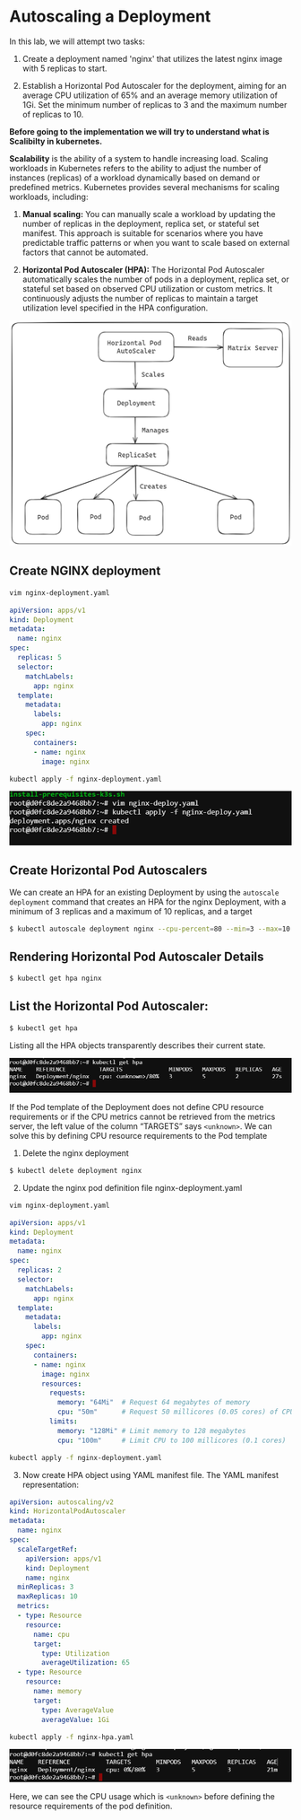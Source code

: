# Autoscaling a Deployment
In this lab, we will attempt two tasks:

1. Create a deployment named 'nginx' that utilizes the latest nginx image with 5 replicas to start.

2. Establish a Horizontal Pod Autoscaler for the deployment, aiming for an average CPU utilization of 65% and an average memory utilization of 1Gi. Set the minimum number of replicas to 3 and the maximum number of replicas to 10.

**Before going to the implementation we will try to understand what is Scalibilty in kubernetes.**

**Scalability** is the ability of a system to handle increasing load.
Scaling workloads in Kubernetes refers to the ability to adjust the number of instances (replicas) of a workload dynamically based on demand or predefined metrics. Kubernetes provides several mechanisms for scaling workloads, including:

1. **Manual scaling:** You can manually scale a workload by updating the number of replicas in the deployment, replica set, or stateful set manifest. This approach is suitable for scenarios where you have predictable traffic patterns or when you want to scale based on external factors that cannot be automated.

2. **Horizontal Pod Autoscaler (HPA):** The Horizontal Pod Autoscaler automatically scales the number of pods in a deployment, replica set, or stateful set based on observed CPU utilization or custom metrics. It continuously adjusts the number of replicas to maintain a target utilization level specified in the HPA configuration.

![alt text](image.png)

## Create NGINX deployment

```bash
vim nginx-deployment.yaml
```

```YAML
apiVersion: apps/v1
kind: Deployment
metadata:
  name: nginx
spec:
  replicas: 5
  selector:
    matchLabels:
      app: nginx
  template:
    metadata:
      labels:
        app: nginx
    spec:
      containers:
      - name: nginx
        image: nginx
```

```bash
kubectl apply -f nginx-deployment.yaml
```

![alt text](deploy.png)

## Create Horizontal Pod Autoscalers

We can create an HPA for an existing Deployment by using the `autoscale deployment` command that creates an HPA for the nginx Deployment, with a minimum of 3 replicas and a maximum of 10 replicas, and a target
```bash
$ kubectl autoscale deployment nginx --cpu-percent=80 --min=3 --max=10
```

## Rendering Horizontal Pod Autoscaler Details

```bash
$ kubectl get hpa nginx
```

## List the Horizontal Pod Autoscaler:

```bash
$ kubectl get hpa
```
Listing all the HPA objects transparently describes their current state.

![alt text](/gethpa.png)

If the Pod template of the Deployment does not define CPU resource requirements or if the CPU metrics cannot be retrieved from the metrics server, the left value of the column “TARGETS” says `<unknown>`. We can solve this by defining CPU resource requirements to the Pod template
1. Delete the nginx deployment

```bash
$ kubectl delete deployment nginx
```

2. Update the nginx pod definition file nginx-deployment.yaml

```bash
vim nginx-deployment.yaml
```

```YAML
apiVersion: apps/v1
kind: Deployment
metadata:
  name: nginx
spec:
  replicas: 2
  selector:
    matchLabels:
      app: nginx
  template:
    metadata:
      labels:
        app: nginx
    spec:
      containers:
      - name: nginx
        image: nginx
        resources:
          requests:
            memory: "64Mi"  # Request 64 megabytes of memory
            cpu: "50m"      # Request 50 millicores (0.05 cores) of CPU
          limits:
            memory: "128Mi" # Limit memory to 128 megabytes
            cpu: "100m"     # Limit CPU to 100 millicores (0.1 cores)
```

```bash
kubectl apply -f nginx-deployment.yaml
```

3. Now create HPA object using YAML manifest file.
The YAML manifest representation:

```YAML
apiVersion: autoscaling/v2
kind: HorizontalPodAutoscaler
metadata:
  name: nginx
spec:
  scaleTargetRef:
    apiVersion: apps/v1
    kind: Deployment
    name: nginx
  minReplicas: 3
  maxReplicas: 10
  metrics:
  - type: Resource
    resource:
      name: cpu
      target:
        type: Utilization
        averageUtilization: 65
  - type: Resource
    resource:
      name: memory
      target:
        type: AverageValue
        averageValue: 1Gi
```

```bash
kubectl apply -f nginx-hpa.yaml
```

![alt](gethpa2.png)

Here, we can see the CPU usage which is `<unknown>` before defining the resource requirements of the pod definition.